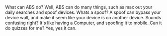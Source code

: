 What can ABS do? 
Well, ABS can do many things, such as max out your daily searches and spoof 
devices.
Whats a spoof?
A spoof can bypass your device wall, and make it seem like your device is on another device. Sounds confusing right? It's like having a Computer, and spoofing it to mobile.
Can it do quizzes for me?
Yes, yes it can.